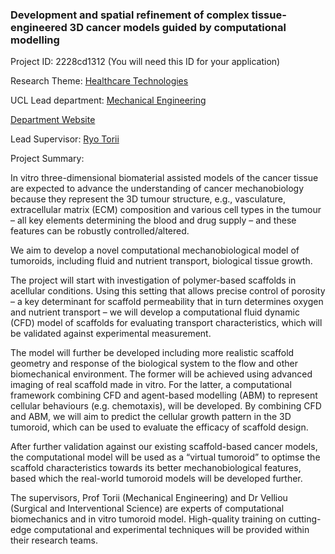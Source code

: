 ### Development and spatial refinement of complex tissue-engineered 3D cancer models guided by computational modelling

Project ID: 2228cd1312
(You will need this ID for your application)

Research Theme: [Healthcare Technologies](../themes/healthcare-technologies.md)

UCL Lead department: [Mechanical Engineering](../departments/mechanical-engineering.md)

[Department Website](https://www.ucl.ac.uk/mechanical-engineering)

Lead Supervisor: [Ryo Torii](https://profiles.ucl.ac.uk/35413)

Project Summary:

In vitro three-dimensional biomaterial assisted models of the cancer tissue are expected to advance the understanding of cancer mechanobiology because they represent the 3D tumour structure, e.g., vasculature, extracellular matrix (ECM) composition and various cell types in the tumour – all key elements determining the blood and drug supply – and these features can be robustly controlled/altered.

We aim to develop a novel computational mechanobiological model of tumoroids, including fluid and nutrient transport, biological tissue growth.

The project will start with investigation of polymer-based scaffolds in acellular conditions. Using this setting that allows precise control of porosity – a key determinant for scaffold permeability that in turn determines oxygen and nutrient transport – we will develop a computational fluid dynamic (CFD) model of scaffolds for evaluating transport characteristics, which will be validated against experimental measurement.

The model will further be developed including more realistic scaffold geometry and response of the biological system to the flow and other biomechanical environment. The former will be achieved using advanced imaging of real scaffold made in vitro. For the latter, a computational framework combining CFD and agent-based modelling (ABM) to represent cellular behaviours (e.g. chemotaxis), will be developed. By combining CFD and ABM, we will aim to predict the cellular growth pattern in the 3D tumoroid, which can be used to evaluate the efficacy of scaffold design.

After further validation against our existing scaffold-based cancer models, the computational model will be used as a “virtual tumoroid” to optimse the scaffold characteristics towards its better mechanobiological features, based which the real-world tumoroid models will be developed further.

The supervisors, Prof Torii (Mechanical Engineering) and Dr Velliou (Surgical and Interventional Science) are experts of computational biomechanics and in vitro tumoroid model. High-quality training on cutting-edge computational and experimental techniques will be provided within their research teams.

